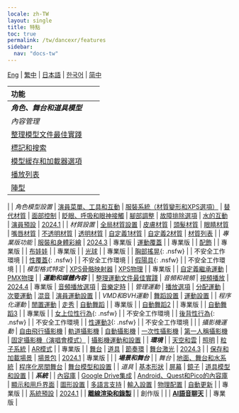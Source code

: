 ```yaml
---
locale: zh-TW
layout: single
title: 特點
toc: true
permalink: /tw/dancexr/features
sidebar:
  nav: "docs-tw"
---
```

[Eng](/dancexr/features) | [繁中](/tw/dancexr/features) | [日本語](/jp/dancexr/features) | [한국어](/kr/dancexr/features) | [简中](/zh/dancexr/features)

| 功能 |  |  |
| :--- | ---: | ---: |
| ***角色、舞台和道具模型*** 
| *內容管理*
| [整理模型文件最佳實踐](preparecontent#3d-models)
| [標記和搜索](features/tagging) 
| [模型緩存和加載器選項](features/loader_options) 
| [播放列表](features/actor_playlist)
| [陣型](features/formation)
|
| *角色模型設置*
| [演員菜單、工具和互動](features/actor_tools)
| [服裝系統（材質變形和XPS選項）](features/optionals)
| [替代材質](features/alternative_textures)
| [面部控制](features/facial_control)
| [眨眼、呼吸和眼神接觸](features/eyecontact)
| [腳部調整](features/feet_adjustments)
| [故障排除選項](features/troubleshooting_options)
| [水的互動](features/water_interaction.md)
| [演員預設](features/actor_presets.md) | [2024.1](releases/2024.1.md)
|
| *材質設置*
| [全局材質設置](features/material_global.md)
| [皮膚材質](features/material_skin.md)
| [頭髮材質](features/material_hair.md)
| [眼睛材質](features/material_eyes.md)
| [嘴唇材質](features/material_lips.md)
| [不透明材質](features/material_opaque.md)
| [透明材質](features/material_transparent.md)
| [自定義1材質](features/material_custom1.md)
| [自定義2材質](features/material_custom1.md)
| [材質列表](features/material_settings.md)
|
| *專業版功能*
| [服裝和身體彩繪](features/outfit_body_paint) | [2024.3](releases/2024.3.md) | 專業版
| [運動覆蓋](features/motion_override) | | 專業版 |
| [配飾](features/accessory.md) | | 專業版 |
| [布娃娃](features/ragdoll.md) | | 專業版 |
| [光球](features/lightball.md) | | 專業版 |
| [胸部搖晃](features/boob_shake_sex_overlay){: .nsfw} | | 不安全工作環境 |
| [性覆蓋](features/boob_shake_sex_overlay){: .nsfw} | | 不安全工作環境 |
| [假陽具](features/dildo){: .nsfw} | | 不安全工作環境 |
|
| *模型格式特定*
| [XPS骨骼映射器](features/bone_mapper.md)
| [XPS物理](features/xps_physics) | | 專業版 |
| [自定義繼承運動](features/custom_inherit.md)
| [PMX物理](features/pmx_physics)
|
| ***運動和媒體內容*** |
| [整理運動文件最佳實踐](preparecontent#motion-files)
| *音頻和視頻*
| [視頻播放](features/video_playback) | [2024.4](releases/2024.4.md) | 專業版
| [音頻播放選項](features/audio_options)
| [音樂定時](features/music_timing)
|
| *管理運動*
| [播放選項](features/playback_options)
| [分配運動](features/assign_motion)
| [次要運動](features/secondary_motion)
| [混音](features/remix)
| [演員運動設置](features/actor_motion_settings)
|
| *VMD和BVH運動*
| [舞蹈設置](features/dance_set)
| [運動設置](features/motion_settings)
|
| *程序化運動*
| [閒置運動](features/idle_motion.md)
| [走秀](features/catwalk.md)
| [自動舞蹈](features/autodance) | | 專業版 |
| [自動舞蹈2](features/autodance2) | | 專業版 |
| [自動舞蹈3](features/autodance3.md) | | 專業版 |
| [女上位性行為](features/scg_motion){: .nsfw} | | 不安全工作環境 |
| [後背性行為](features/sfb_motion){: .nsfw} | | 不安全工作環境 |
| [性運動3](features/sm3_motion){: .nsfw} | | 不安全工作環境 |
|
| *攝影機運動*
| [自由飛行攝影機](features/camera)
| [軌道攝影機](features/camera)
| [自動攝影機](features/camera)
| [一次性攝影機](features/camera)
| [第一人稱攝影機](features/camera)
| [固定攝影機（演唱會模式）](features/camera)
| [攝影機運動和設置](features/camera)
|
| ***環境*** |
| [天空和雲](features/skymap)
| [照明](features/lighting)
| [粒子系統](features/particles)
| [AR模式](features/ar_mode) | | 專業版 |
| [舞台](features/stages)
| [道具](features/props)
| [節奏環](features/beats_ring.md)
| [舞台激光](features/laser.md) | [2024.3](releases/2024.3.md) |
| [保存和加載場景](features/save_scene.md)
| [場景包](features/scene_bundle.md) | [2024.1](releases/2024.1.md) | 專業版 |
|
| ***場景和舞台*** |
| *舞台*
| [地面、舞台和水系統](features/ground)
| [程序化房間舞台](features/room_stage)
| [舞台模型和設置](features/stages)
|
| *道具*
| [基本形狀](features/primitive_shapes)
| [屏幕](features/screen.md)
| [鏡子](features/mirror.md)
| [道具模型和設置](features/props.md)
|
| ***系統*** |
| [內容庫](preparecontent)
| [Google Drive集成](features/googledrive)
| [Android、Quest和Pico的內容庫](content_android_quest)
| [顯示和用戶界面](features/display_settings)
| [圖形設置](features/graphics)
| [多語言支持](features/languages.md)
| [輸入設置](features/controls)
| [物理配置](features/system_physics)
| [自動更新](features/autoupdate) | | 專業版 |
| [系統預設](features/system_presets.md) | [2024.1](releases/2024.1.md)
|
| [**離線渲染和錄製**](creator.md) | | 創作版 |
|
| [**AI語音聊天**](ai_chat) | | 專業版 |